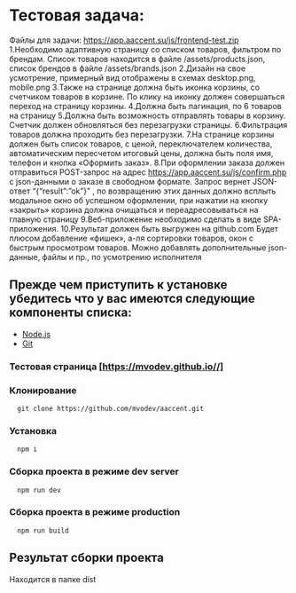 # Тестовая задача:
Файлы для задачи: https://app.aaccent.su/js/frontend-test.zip
1.Необходимо адаптивную страницу со списком товаров, фильтром по брендам. Список товаров находится в файле /assets/products.json, список брендов в файле /assets/brands.json 
2.Дизайн на свое усмотрение, примерный вид отображены в схемах desktop.png, mobile.png 
3.Также на странице должна быть иконка корзины, со счетчиком товаров в корзине. По клику на иконку должен совершаться переход на страницу корзины.
4.Должна быть пагинация, по 6 товаров на страницу
5.Должна быть возможность отправлять товары в корзину. Счетчик должен обновляться без перезагрузки страницы. 6.Фильтрация товаров должна проходить без перезагрузки.
7.На странице корзины должен быть список товаров, с ценой, переключателем количества, автоматическим пересчетом итоговый цены, должна быть поля имя, телефон и кнопка «Оформить заказ».
8.При оформлении заказа должен отправиться POST-запрос на адрес https://app.aaccent.su/js/confirm.php с json-данными о заказе в свободном формате.
Запрос вернет JSON-ответ “{“result”:”ok”}” , по возвращению этих данных должно всплыть модальное окно об успешном оформлении, при нажатии на кнопку «закрыть» корзина должна очищаться и переадресовываться на главную страницу
9.Веб-приложение необходимо сделать в виде SPA-приложения.
10.Результат должен быть выгружен на github.com 
Будет плюсом добавление «фишек», а-ля сортировки товаров, окон с быстрым просмотром товаров. 
Можно добавлять дополнительные json-данные, файлы и пр., по усмотрению исполнителя

## Прежде чем приступить к установке убедитесь что у вас имеются следующие компоненты списка:

- [Node.js](https://nodejs.org/en/)
- [Git](https://git-scm.com/)

### Тестовая страница [https://mvodev.github.io//]

### Клонирование
```
  git clone https://github.com/mvodev/aaccent.git
```
### Установка
```
  npm i
```
### Сборка проекта в режиме dev server
```
  npm run dev
```
### Сборка проекта в режиме production
```
  npm run build
```
## Результат сборки проекта
  Находится в папке dist
